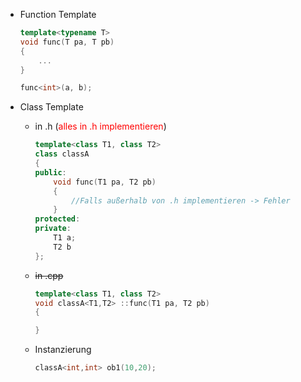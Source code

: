 - Function Template
	```c++
	template<typename T>
	void func(T pa, T pb)
	{
		...
	}
	```

	```c++
	func<int>(a, b);
	```

- Class Template
	- in .h (<font color = "red">alles in .h implementieren</font>)
		```c++
		template<class T1, class T2>
		class classA
		{
		public:
			void func(T1 pa, T2 pb)
			{
				//Falls außerhalb von .h implementieren -> Fehler
			}
		protected:
		private:
			T1 a;
			T2 b
		};
		```
	- ~~in .cpp~~
		```c++
		template<class T1, class T2>
		void classA<T1,T2> ::func(T1 pa, T2 pb)
		{
		
		}
		```
	- Instanzierung
		```c++
		classA<int,int> ob1(10,20);
		```
